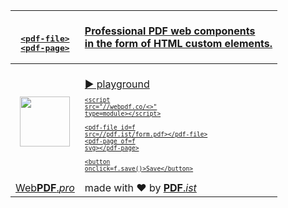 | <br><pre>[&lt;pdf-file&gt;<br>&lt;pdf-page&gt;][📖]</pre> | [Professional PDF web components<br>in the form of HTML custom elements.][📖] |
| :-: | :- |
| [<img src="https://webpdf.pro/.svg" width="80">][🌐] | <br><a href="https://try.webpdf.pro/#html=%3Cscript+src%3D%22//webpdf.co/%3C%3E%22+type%3Dmodule%3E%3C/script%3E%0A%0A%3Cbutton+onclick%3Df.save%28%29%3ESave%3C/button%3E%3Cbr%3E%0A%3Cpdf-file++++id%3Df+src%3D//pdf.ist/form.pdf%3E%3C/pdf-file%3E%0A%3Cpdf-page++++of%3Df+svg+scale%3D.4+controls%3E%3C/pdf-page%3E&e=0">▶️ playground <pre style=font-size:.6rem>&lt;script src="//webpdf.co/<>" type=module&gt;&lt;/script&gt;<br><br>&lt;pdf-file    id=f src=//pdf.ist/form.pdf&gt;&lt;/pdf-file&gt;<br>&lt;pdf-page    of=f svg&gt;&lt;/pdf-page&gt;<br><br>&lt;button onclick=f.save()&gt;Save&lt;/button&gt;</pre></a> |
| [Web**PDF**.*pro*][🌐] | made with ❤️ by [**PDF**.*ist*][🧑🏻‍💻] |

[🧑🏻‍💻]: https://PDF.ist
[📧]: mailto:support@webpdf.pro
[📘]: https://facebook.com/WebPDF.pro
[🐣]: https://twitter.com/WebPDFpro
[🌐]: https://WebPDF.pro
[📖]: https://WebPDF.pro#📖
[▶️]: https://try.webpdf.pro/#html=%3Cscript+src%3D%22//webpdf.co/%3C%3E%22+type%3Dmodule%3E%3C/script%3E%0A%0A%3Cbutton+onclick%3Df.save%28%29%3ESave%3C/button%3E%3Cbr%3E%0A%3Cpdf-file++++id%3Df+src%3D//pdf.ist/form.pdf%3E%3C/pdf-file%3E%0A%3Cpdf-page++++of%3Df+svg+scale%3D.4+controls%3E%3C/pdf-page%3E&e=0
